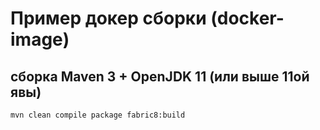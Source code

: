 #  Пример  докер сборки (docker-image) 


## сборка Maven 3 + OpenJDK 11 (или выше 11ой явы)
```
mvn clean compile package fabric8:build
```